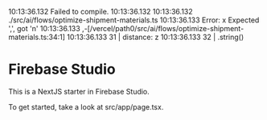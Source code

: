 10:13:36.132 
Failed to compile.
10:13:36.132 
10:13:36.132 
./src/ai/flows/optimize-shipment-materials.ts
10:13:36.133 
Error:   x Expected ',', got 'n'
10:13:36.133 
    ,-[/vercel/path0/src/ai/flows/optimize-shipment-materials.ts:34:1]
10:13:36.133 
 31 |   distance: z
10:13:36.133 
 32 |     .string()
# Firebase Studio

This is a NextJS starter in Firebase Studio.

To get started, take a look at src/app/page.tsx.
